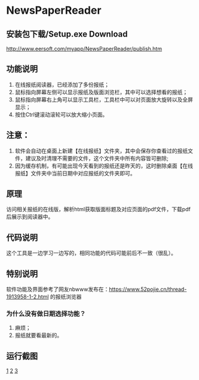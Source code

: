 # NewsPaperReader
## 安装包下载/Setup.exe Download
http://www.eersoft.com/myapp/NewsPaperReader/publish.htm
## 功能说明
1. 在线报纸阅读器，已经添加了多份报纸；
2. 鼠标指向屏幕左侧可以显示报纸及版面浏览栏，其中可以选择想看的报纸；
3. 鼠标指向屏幕右上角可以显示工具栏，工具栏中可以对页面放大旋转以及全屏显示；
4. 按住Ctrl键滚动滚轮可以放大缩小页面。

## **注意**：
1. 软件会自动在桌面上新建【在线报纸】文件夹，其中会保存你查看过的报纸文件，建议及时清理不需要的文件，这个文件夹中所有内容皆可删除;
2. 因为缓存机制，有可能出现今天看到的报纸还是昨天的，这时删除桌面【在线报纸】文件夹中当前日期中对应报纸的文件夹即可。
   
## 原理
访问相关报纸的在线版，解析html获取版面标题及对应页面的pdf文件，下载pdf后展示到阅读器中。

## 代码说明
这个工具是一边学习一边写的，相同功能的代码可能前后不一致（很乱）。

## 特别说明
软件功能及界面参考了网友nbwww发布在：https://www.52pojie.cn/thread-1913958-1-2.html 的报纸浏览器

### 为什么没有做日期选择功能？
1. 麻烦；
2. 报纸就要看最新的。

## 运行截图
[1](http://www.eersoft.com/myapp/NewsPaperReader/scerrnshot/screenshot%20(0).png)
[2](http://www.eersoft.com/myapp/NewsPaperReader/scerrnshot/screenshot%20(1).png)
[3](http://www.eersoft.com/myapp/NewsPaperReader/scerrnshot/screenshot%20(2).png)
